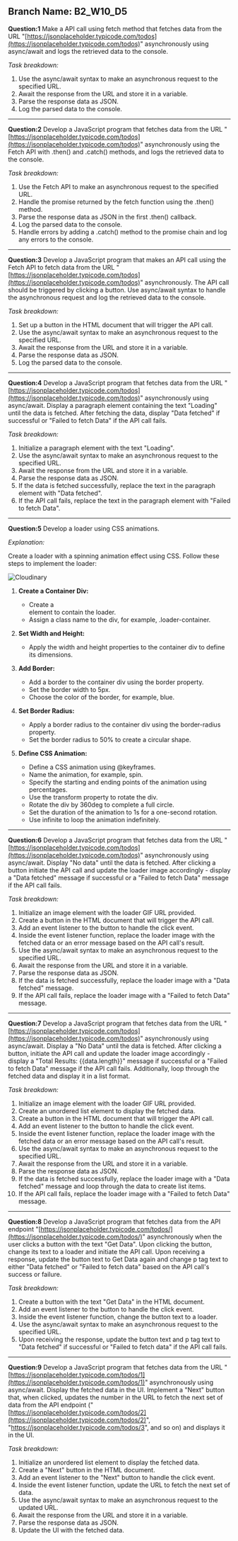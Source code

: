 ## Branch Name: B2_W10_D5

**Question:1** Make a API call using fetch method that fetches data from the URL "[https://jsonplaceholder.typicode.com/todos](https://jsonplaceholder.typicode.com/todos)" asynchronously using async/await and logs the retrieved data to the console.

_Task breakdown:_

1.  Use the async/await syntax to make an asynchronous request to the specified URL.
2.  Await the response from the URL and store it in a variable.
3.  Parse the response data as JSON.
4.  Log the parsed data to the console.

---

**Question:2** Develop a JavaScript program that fetches data from the URL "[https://jsonplaceholder.typicode.com/todos](https://jsonplaceholder.typicode.com/todos)" asynchronously using the Fetch API with .then() and .catch() methods, and logs the retrieved data to the console.

_Task breakdown:_

1.  Use the Fetch API to make an asynchronous request to the specified URL.
2.  Handle the promise returned by the fetch function using the .then() method.
3.  Parse the response data as JSON in the first .then() callback.
4.  Log the parsed data to the console.
5.  Handle errors by adding a .catch() method to the promise chain and log any errors to the console.

---

**Question:3** Develop a JavaScript program that makes an API call using the Fetch API to fetch data from the URL "[https://jsonplaceholder.typicode.com/todos](https://jsonplaceholder.typicode.com/todos)" asynchronously. The API call should be triggered by clicking a button. Use async/await syntax to handle the asynchronous request and log the retrieved data to the console.

_Task breakdown:_

1.  Set up a button in the HTML document that will trigger the API call.
2.  Use the async/await syntax to make an asynchronous request to the specified URL.
3.  Await the response from the URL and store it in a variable.
4.  Parse the response data as JSON.
5.  Log the parsed data to the console.

---

**Question:4** Develop a JavaScript program that fetches data from the URL "[https://jsonplaceholder.typicode.com/todos](https://jsonplaceholder.typicode.com/todos)" asynchronously using async/await. Display a paragraph element containing the text "Loading" until the data is fetched. After fetching the data, display "Data fetched" if successful or "Failed to fetch Data" if the API call fails.

_Task breakdown:_

1.  Initialize a paragraph element with the text "Loading".
2.  Use the async/await syntax to make an asynchronous request to the specified URL.
3.  Await the response from the URL and store it in a variable.
4.  Parse the response data as JSON.
5.  If the data is fetched successfully, replace the text in the paragraph element with "Data fetched".
6.  If the API call fails, replace the text in the paragraph element with "Failed to fetch Data".

---

**Question:5** Develop a loader using CSS animations.

_Explanation:_

Create a loader with a spinning animation effect using CSS. Follow these steps to implement the loader:

![Cloudinary](https://res.cloudinary.com/dzzysrpcm/image/upload/v1712298122/ezgif.com-video-to-gif-converter_vwvguc.gif)

1.  **Create a Container Div:**
    
    -   Create a <div> element to contain the loader.
    -   Assign a class name to the div, for example, .loader-container.
2.  **Set Width and Height:**
    
    -   Apply the width and height properties to the container div to define its dimensions.
3.  **Add Border:**
    
    -   Add a border to the container div using the border property.
    -   Set the border width to 5px.
    -   Choose the color of the border, for example, blue.
4.  **Set Border Radius:**
    
    -   Apply a border radius to the container div using the border-radius property.
    -   Set the border radius to 50% to create a circular shape.
5.  **Define CSS Animation:**
    
    -   Define a CSS animation using @keyframes.
    -   Name the animation, for example, spin.
    -   Specify the starting and ending points of the animation using percentages.
    -   Use the transform property to rotate the div.
    -   Rotate the div by 360deg to complete a full circle.
    -   Set the duration of the animation to 1s for a one-second rotation.
    -   Use infinite to loop the animation indefinitely.

---

**Question:6** Develop a JavaScript program that fetches data from the URL "[https://jsonplaceholder.typicode.com/todos](https://jsonplaceholder.typicode.com/todos)" asynchronously using async/await. Display "No data" until the data is fetched. After clicking a button initiate the API call and update the loader image accordingly - display a "Data fetched" message if successful or a "Failed to fetch Data" message if the API call fails.

_Task breakdown:_

1.  Initialize an image element with the loader GIF URL provided.
2.  Create a button in the HTML document that will trigger the API call.
3.  Add an event listener to the button to handle the click event.
4.  Inside the event listener function, replace the loader image with the fetched data or an error message based on the API call's result.
5.  Use the async/await syntax to make an asynchronous request to the specified URL.
6.  Await the response from the URL and store it in a variable.
7.  Parse the response data as JSON.
8.  If the data is fetched successfully, replace the loader image with a "Data fetched" message.
9.  If the API call fails, replace the loader image with a "Failed to fetch Data" message.

---

**Question:7** Develop a JavaScript program that fetches data from the URL "[https://jsonplaceholder.typicode.com/todos](https://jsonplaceholder.typicode.com/todos)" asynchronously using async/await. Display a "No Data" until the data is fetched. After clicking a button, initiate the API call and update the loader image accordingly - display a "Total Results: {{data.length}}" message if successful or a "Failed to fetch Data" message if the API call fails. Additionally, loop through the fetched data and display it in a list format.

_Task breakdown:_

1.  Initialize an image element with the loader GIF URL provided.
2.  Create an unordered list element to display the fetched data.
3.  Create a button in the HTML document that will trigger the API call.
4.  Add an event listener to the button to handle the click event.
5.  Inside the event listener function, replace the loader image with the fetched data or an error message based on the API call's result.
6.  Use the async/await syntax to make an asynchronous request to the specified URL.
7.  Await the response from the URL and store it in a variable.
8.  Parse the response data as JSON.
9.  If the data is fetched successfully, replace the loader image with a "Data fetched" message and loop through the data to create list items.
10.  If the API call fails, replace the loader image with a "Failed to fetch Data" message.

---

**Question:8** Develop a JavaScript program that fetches data from the API endpoint "[https://jsonplaceholder.typicode.com/todos/](https://jsonplaceholder.typicode.com/todos/)" asynchronously when the user clicks a button with the text "Get Data". Upon clicking the button, change its text to a loader and initiate the API call. Upon receiving a response, update the button text to Get Data again and change p tag text to either "Data fetched" or "Failed to fetch data" based on the API call's success or failure.

_Task breakdown:_

1.  Create a button with the text "Get Data" in the HTML document.
2.  Add an event listener to the button to handle the click event.
3.  Inside the event listener function, change the button text to a loader.
4.  Use the async/await syntax to make an asynchronous request to the specified URL.
5.  Upon receiving the response, update the button text and p tag text to "Data fetched" if successful or "Failed to fetch data" if the API call fails.

---

**Question:9** Develop a JavaScript program that fetches data from the URL "[https://jsonplaceholder.typicode.com/todos/1](https://jsonplaceholder.typicode.com/todos/1)" asynchronously using async/await. Display the fetched data in the UI. Implement a "Next" button that, when clicked, updates the number in the URL to fetch the next set of data from the API endpoint ("[https://jsonplaceholder.typicode.com/todos/2](https://jsonplaceholder.typicode.com/todos/2)", "https://jsonplaceholder.typicode.com/todos/3", and so on) and displays it in the UI.

_Task breakdown:_

1.  Initialize an unordered list element to display the fetched data.
2.  Create a "Next" button in the HTML document.
3.  Add an event listener to the "Next" button to handle the click event.
4.  Inside the event listener function, update the URL to fetch the next set of data.
5.  Use the async/await syntax to make an asynchronous request to the updated URL.
6.  Await the response from the URL and store it in a variable.
7.  Parse the response data as JSON.
8.  Update the UI with the fetched data.          
            